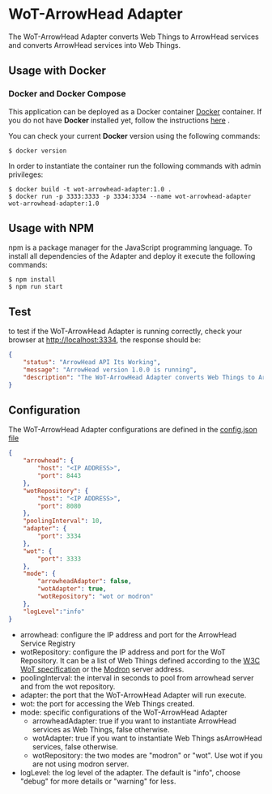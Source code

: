 # WoT-ArrowHead Adapter

The WoT-ArrowHead Adapter converts Web Things to ArrowHead services and converts ArrowHead services into Web Things.

## Usage with Docker

### Docker and Docker Compose

This application can be deployed as a Docker container [Docker](https://www.docker.com) container. If you do not have **Docker** installed yet, follow the instructions [here](https://docs.docker.com/install/) .

You can check your current **Docker** version using the following commands:

```console
$ docker version
```

In order to instantiate the container run the following commands with admin privileges:

```console
$ docker build -t wot-arrowhead-adapter:1.0 .
$ docker run -p 3333:3333 -p 3334:3334 --name wot-arrowhead-adapter wot-arrowhead-adapter:1.0 
```

## Usage with NPM

npm is a package manager for the JavaScript programming language. To install all dependencies of the Adapter and deploy it execute the following commands:

```console
$ npm install
$ npm run start
```

## Test

to test if the WoT-ArrowHead Adapter is running correctly, check your browser at <http://localhost:3334>, the response should be:

```json
{
    "status": "ArrowHead API Its Working",
    "message": "ArrowHead version 1.0.0 is running",
    "description": "The WoT-ArrowHead Adapter converts Web Things to ArrowHead services and converts ArrowHEad services into Web Things"
}
```
## Configuration

The WoT-ArrowHead Adapter configurations are defined in the  [config.json file](src/config/conf.json)


```json
{
    "arrowhead": {
        "host": "<IP ADDRESS>",
        "port": 8443
    },
    "wotRepository": {
        "host": "<IP ADDRESS>",
        "port": 8080
    },
    "poolingInterval": 10,
    "adapter": {
        "port": 3334
    },
    "wot": {
        "port": 3333
    },
    "mode": {
        "arrowheadAdapter": false,
        "wotAdapter": true,
        "wotRepository": "wot or modron"
    },
    "logLevel":"info"
}
```
* arrowhead: configure the IP address and port for the ArrowHead Service Registry
* wotRepository: configure the IP address and port for the WoT Repository. It can be a list of Web Things defined according to the [W3C WoT specification](https://w3c.github.io/wot-discovery/) or the [Modron](https://api.modron.network/graphql) server address.
* poolingInterval: the interval in seconds to pool from arrowhead server and from the wot repository.
* adapter: the port that the WoT-ArrowHead Adapter will run execute.
* wot: the port for accessing the Web Things created.
* mode: specific configurations of the WoT-ArrowHead Adapter
  * arrowheadAdapter: true if you want to instantiate ArrowHead services as Web Things, false otherwise.
  * wotAdapter: true if you want to instantiate Web Things asArrowHead services, false otherwise.
  * wotRepository: the two modes are "modron" or "wot". Use wot if you are not using modron server.
* logLevel: the log level of the adapter. The default is "info", choose "debug" for more details or "warning" for less.
